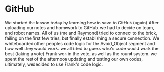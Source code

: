 # GitHub
We started the lesson today by learning how to save to GitHub (again)
After uploading our notes and homework to GitHub, we had to decide on team, and robot names.
All of us (me and Raymond) tried to connect to the brick, failing on the first few tries, but finally establishing a secure connection.
We whiteboarded other peoples code logic for the Avoid_Object segment and how well they would work.
we all tried to guess who's code would work the best (taking a vote) Frank won in the vote, as well as the round system.
we spent the rest of the afternoon updating and testing our own codes, ultimately, wedecided to use Frank's code logic.
